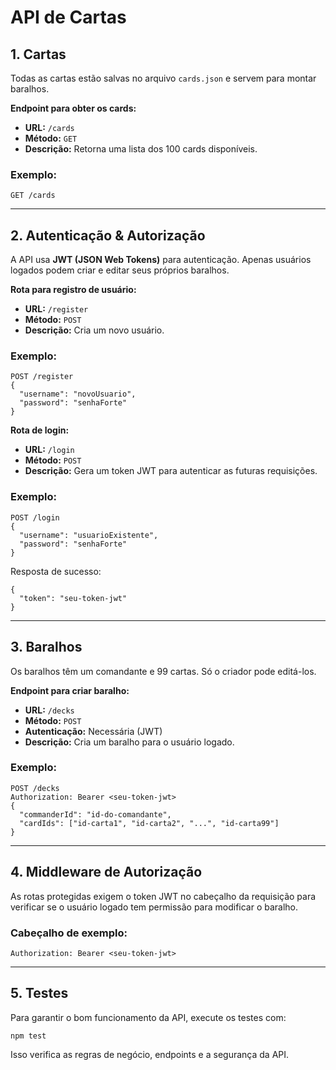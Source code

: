 # API de Cartas

## 1. Cartas

Todas as cartas estão salvas no arquivo `cards.json` e servem para montar baralhos.

**Endpoint para obter os cards:**

- **URL:** `/cards`
- **Método:** `GET`
- **Descrição:** Retorna uma lista dos 100 cards disponíveis.

### Exemplo:

`GET /cards`

---

## 2. Autenticação & Autorização

A API usa **JWT (JSON Web Tokens)** para autenticação. Apenas usuários logados podem criar e editar seus próprios baralhos.

**Rota para registro de usuário:**

- **URL:** `/register`
- **Método:** `POST`
- **Descrição:** Cria um novo usuário.

### Exemplo:

```plaintext
POST /register
{
  "username": "novoUsuario",
  "password": "senhaForte"
}
```

**Rota de login:**

- **URL:** `/login`
- **Método:** `POST`
- **Descrição:** Gera um token JWT para autenticar as futuras requisições.

### Exemplo:

```plaintext
POST /login
{
  "username": "usuarioExistente",
  "password": "senhaForte"
}
```

Resposta de sucesso:

```plaintext
{
  "token": "seu-token-jwt"
}
```

---

## 3. Baralhos

Os baralhos têm um comandante e 99 cartas. Só o criador pode editá-los.

**Endpoint para criar baralho:**

- **URL:** `/decks`
- **Método:** `POST`
- **Autenticação:** Necessária (JWT)
- **Descrição:** Cria um baralho para o usuário logado.

### Exemplo:

```plaintext
POST /decks
Authorization: Bearer <seu-token-jwt>
{
  "commanderId": "id-do-comandante",
  "cardIds": ["id-carta1", "id-carta2", "...", "id-carta99"]
}
```

---

## 4. Middleware de Autorização

As rotas protegidas exigem o token JWT no cabeçalho da requisição para verificar se o usuário logado tem permissão para modificar o baralho.

### Cabeçalho de exemplo:

```plaintext
Authorization: Bearer <seu-token-jwt>
```

---

## 5. Testes

Para garantir o bom funcionamento da API, execute os testes com:

```plaintext
npm test
```

Isso verifica as regras de negócio, endpoints e a segurança da API.